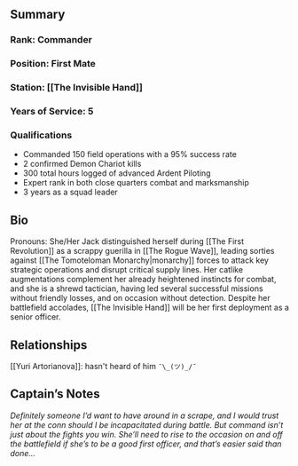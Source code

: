 ## Summary
### Rank: Commander
### Position: First Mate
### Station: [[The Invisible Hand]]
### Years of Service: 5
### Qualifications
- Commanded 150 field operations with a 95% success rate
- 2 confirmed Demon Chariot kills
- 300 total hours logged of advanced Ardent Piloting
- Expert rank in both close quarters combat and marksmanship
- 3 years as a squad leader
## Bio
Pronouns: She/Her
Jack distinguished herself during [[The First Revolution]] as a scrappy guerilla in [[The Rogue Wave]], leading sorties against [[The Tomoteloman Monarchy|monarchy]] forces to attack key strategic operations and  disrupt critical supply lines. Her catlike augmentations complement her already heightened instincts for combat, and she is a shrewd tactician, having led several successful missions without friendly losses, and on occasion without detection. Despite her battlefield accolades,  [[The Invisible Hand]] will be her first deployment as a senior officer.

## Relationships
[[Yuri Artorianova]]: hasn't heard of him `¯\_(ツ)_/¯` 
## Captain’s Notes
_Definitely someone I’d want to have around in a scrape, and I would trust her at the conn should I be incapacitated during battle. But command isn’t just about the fights you win. She’ll need to rise to the occasion on and off the battlefield  if she’s to be a good first officer, and that’s easier said than done…_